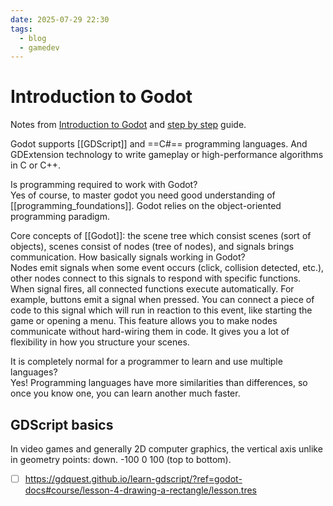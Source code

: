 ```yaml
---
date: 2025-07-29 22:30
tags:
  - blog
  - gamedev
---
```


# Introduction to Godot

Notes from [Introduction to Godot](https://docs.godotengine.org/en/stable/getting_started/introduction/introduction_to_godot.html)
and [step by step](https://docs.godotengine.org/en/stable/getting_started/step_by_step/index.html) guide.

Godot supports [[GDScript]] and ==C#== programming languages. And GDExtension technology to write gameplay or high-performance algorithms in C or C++.

Is programming required to work with Godot?
<br class="f">
Yes of course, to master godot you need good understanding of [[programming_foundations]]. Godot relies on the object-oriented programming paradigm.

Core concepts of [[Godot]]: the scene tree which consist scenes (sort of objects), scenes consist of nodes (tree of nodes), and signals brings communication. How basically signals working in Godot?
<br class="f">
Nodes emit signals when some event occurs (click, collision detected, etc.), other nodes connect to this signals to respond with specific functions. When signal fires, all connected functions execute automatically.
For example, buttons emit a signal when pressed. You can connect a piece of code to this signal which will run in reaction to this event, like starting the game or opening a menu.
This feature allows you to make nodes communicate without hard-wiring them in code. It gives you a lot of flexibility in how you structure your scenes.

It is completely normal for a programmer to learn and use multiple languages?
<br class="f">
Yes! Programming languages have more similarities than differences, so once you know one, you can learn another much faster.

## GDScript basics

In video games and generally 2D computer graphics, the vertical axis unlike in geometry points: <wbr class="f"> down. -100 0 100 (top to bottom).

- [ ] https://gdquest.github.io/learn-gdscript/?ref=godot-docs#course/lesson-4-drawing-a-rectangle/lesson.tres